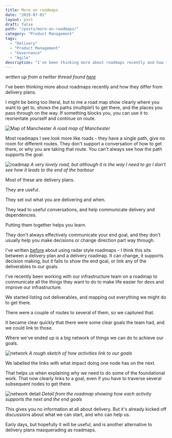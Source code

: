 ```yaml
---
title: More on roadmaps
date: "2019-07-01"
layout: post
draft: false
path: "/posts/more-on-roadmaps/"
category: "Product Management"
tags:
  - "Delivery"
  - "Product Management"
  - "Governance"
  - "Agile"
description: "I've been thinking more about roadmaps recently and how they differ from delivery plans. - written up from a twitter thread"
---
```

*written up from a twitter thread found [here](https://twitter.com/EleanorMollett/status/1143818859134234624)*

I've been thinking more about roadmaps recently and how they differ from delivery plans.

I might be being too literal, but to me a road map show clearly where you want to get to, shows the paths (multiple!) to get there, and the places you pass through on the way. If something blocks you, you can use it to reorientate yourself and continue on route.

![Map of Manchester](/images/MANmap.jpg "Map of Manchester")
*A road map of Manchester*

Most roadmaps I see look more like roads - they have a single path, give no room for different routes. They don't support a conversation of how to get there, or why you are taking that route. You can't always see how the path supports the goal.

![roadmap](/images/roadmap.jpg "A very lovely road, but although it is the way I need to go I don't see how it leads to the end of the harbour")
*A very lovely road, but although it is the way I need to go I don't see how it leads to the end of the harbour*

Most of these are delivery plans.

They are useful.

They set out what you are delivering and when.

They lead to useful conversations, and help communicate delivery and dependencies.

Putting them together helps you learn.

They don't always effectively communicate your end goal, and they don't usually help you make decisions or change direction part way through.

I've written [before](https://eleanormollett.com/posts/radarban-roadmap/) about using radar style roadmaps - I think this sits between a delivery plan and a delivery roadmap. It can change, it supports decision making, but it fails to show the end goal, or link any of the deliverables to our goals.

I've recently been working with our infrastructure team on a roadmap to communicate all the things they want to do to make life easier for devs and improve our infrastructure.

We started listing out deliverables, and mapping out everything we might do to get there.

There were a couple of routes to several of them, so we captured that.

It became clear quickly that there were some clear goals the team had, and we could link to those.

Where we've ended up is a big network of things we can do to achieve our goals.

![network](/images/network.jpg "A rough sketch of how activities link to goals")
*A rough sketch of how activities link to our goals*

We labelled the links with what impact doing one node has on the next.

That helps us when explaining why we need to do some of the foundational work. That now clearly links to a goal, even if you have to traverse several subsequent nodes to get there.

![network detail](/images/networkdetail.jpg "Detail from the roadmap showing how each activity supports the next and the end goals")
*Detail from the roadmap showing how each activity supports the next and the end goals*

This gives you no information at all about delivery. But it's already kicked off discussions about what we can start, and who can help us.

Early days, but hopefully it will be useful, and is another alternative to delivery plans masquerading as roadmaps.
